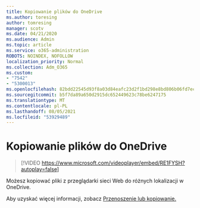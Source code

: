 ```yaml
---
title: Kopiowanie plików do OneDrive
ms.author: toresing
author: tomresing
manager: scotv
ms.date: 04/21/2020
ms.audience: Admin
ms.topic: article
ms.service: o365-administration
ROBOTS: NOINDEX, NOFOLLOW
localization_priority: Normal
ms.collection: Adm_O365
ms.custom:
- "7542"
- "5300013"
ms.openlocfilehash: 82bdd22545d93f8a03d84eafc23d2f1bd298e8bd806b06fd7ec9450943bcfb8d
ms.sourcegitcommit: b5f7da89a650d2915dc652449623c78be6247175
ms.translationtype: MT
ms.contentlocale: pl-PL
ms.lasthandoff: 08/05/2021
ms.locfileid: "53929489"
---
```

# <a name="copy-files-to-onedrive"></a>Kopiowanie plików do OneDrive

> [!VIDEO https://www.microsoft.com/videoplayer/embed/RE1FYSH?autoplay=false]

Możesz kopiować pliki z przeglądarki sieci Web do różnych lokalizacji w OneDrive.

Aby uzyskać więcej informacji, zobacz [Przenoszenie lub kopiowanie.](https://support.microsoft.com/office/00e2f483-4df3-46be-a861-1f5f0c1a87bc)

